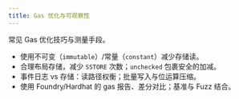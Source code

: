 ```yaml
---
title: Gas 优化与可观察性
---
```


常见 Gas 优化技巧与测量手段。

- 使用不可变（`immutable`）/常量（`constant`）减少存储读。
- 合理布局存储，减少 `SSTORE` 次数；`unchecked` 包裹安全的加减。
- 事件日志 vs 存储：读路径权衡；批量写入与位运算压缩。
- 使用 Foundry/Hardhat 的 gas 报告、差分对比；基准与 Fuzz 结合。

